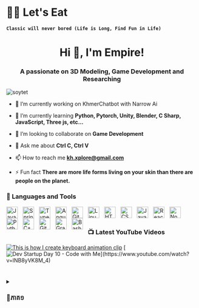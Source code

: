 # 🏄‍♂️ Let's Eat

**`Classic will never bored (Life is Long, Find Fun in Life)`**


<h1 align="center">Hi 👋, I'm Empire!</h1>
<h3 align="center">A passionate on 3D Modeling, Game Development and Researching</h3>


<p align="left"> <img src="https://komarev.com/ghpvc/?username=soytet&label=Profile%20views&color=green&style=flat" alt="soytet" /> </p>

- 🔭 I’m currently working on KhmerChatbot with Narrow Ai

- 🌱 I’m currently learning **Python, Pytorch, Unity, Blender, C Sharp, JavaScript, Three js, etc...**

- 👯 I’m looking to collaborate on **Game Development**

- 💬 Ask me about **Ctrl C, Ctrl V**

- 📫 How to reach me **kh.xplore@gmail.com**

- ⚡ Fun fact **There are more life forms living on your skin than there are people on the planet.**

### 🧰 Languages and Tools

<img align="left" alt="Java" width="30px" style="padding-right:10px;" src="https://cdn.jsdelivr.net/gh/devicons/devicon/icons/java/java-original.svg"/>
<img align="left" alt="Spring" width="30px" style="padding-right:10px;" src="https://cdn.jsdelivr.net/gh/devicons/devicon/icons/spring/spring-original.svg" />
<img align="left" alt="TypeScript" width="30px" style="padding-right:10px;" src="https://cdn.jsdelivr.net/gh/devicons/devicon/icons/typescript/typescript-plain.svg" />
<img align="left" alt="Angular" width="30px" style="padding-right:10px;" src="https://cdn.jsdelivr.net/gh/devicons/devicon/icons/angularjs/angularjs-plain.svg" />
<img align="left" alt="Git" width="30px" style="padding-right:10px;" src="https://cdn.jsdelivr.net/gh/devicons/devicon/icons/git/git-original.svg" />
<img align="left" alt="Linux" width="30px" style="padding-right:10px;" src="https://cdn.jsdelivr.net/gh/devicons/devicon/icons/linux/linux-original.svg" />
<img align="left" alt="HTML" width="30px" style="padding-right:10px;" src="https://cdn.jsdelivr.net/gh/devicons/devicon/icons/html5/html5-plain.svg" />
<img align="left" alt="CSS" width="30px" style="padding-right:10px;" src="https://cdn.jsdelivr.net/gh/devicons/devicon/icons/css3/css3-plain.svg" />
<img align="left" alt="JavaScript" width="30px" style="padding-right:10px;" src="https://cdn.jsdelivr.net/gh/devicons/devicon/icons/javascript/javascript-plain.svg" />
<img align="left" alt="React" width="30px" style="padding-right:10px;" src="https://cdn.jsdelivr.net/gh/devicons/devicon/icons/react/react-original.svg" />
<img align="left" alt="NodeJS" width="30px" style="padding-right:10px;" src="https://cdn.jsdelivr.net/gh/devicons/devicon/icons/nodejs/nodejs-original.svg" />
<img align="left" alt="Python" width="30px" style="padding-right:10px;" src="https://cdn.jsdelivr.net/gh/devicons/devicon/icons/python/python-plain.svg" />
<img align="left" alt="C++" width="30px" style="padding-right:10px;" src="https://cdn.jsdelivr.net/gh/devicons/devicon/icons/cplusplus/cplusplus-line.svg" />
<img align="left" alt="GitHub" width="30px" style="padding-right:10px;" src="https://cdn.jsdelivr.net/gh/devicons/devicon/icons/github/github-original.svg" />
<img align="left" alt="Gradle" width="30px" style="padding-right:10px;" src="https://cdn.jsdelivr.net/gh/devicons/devicon/icons/gradle/gradle-plain.svg" />
<img align="left" alt="Bash" width="30px" style="padding-right:10px;" src="https://cdn.jsdelivr.net/gh/devicons/devicon/icons/bash/bash-original.svg" />
<br />

#

### 📺 Latest YouTube Videos

<!-- BEGIN YOUTUBE-CARDS -->
[![This is how I create keyboard animation clip](https://ytcards.demolab.com/?id=vkAfYEIIXio&title=My+first+keyboard+product+animation+%28w%2F+Instructions+Included%29&lang=en&timestamp=1701357302&background_color=%230d1117&title_color=%23ffffff&stats_color=%23dedede&max_title_lines=1&width=250&border_radius=5&duration=390 "This is how I create animation clips)")](https://www.youtube.com/watch?v=vkAfYEIIXio)
[![Dev Startup Day 10 - Code with Me](https://ytcards.demolab.com/?id=lNB8yVK8M_4&title=Modeling+យន្ដហោះ+Standard+GradeA&lang=en&timestamp=1700917232&background_color=%230d1117&title_color=%23ffffff&stats_color=%23dedede&max_title_lines=1&width=250&border_radius=5&duration=500"Modeling+យន្ដហោះ+Standard+GradeA")](https://www.youtube.com/watch?v=lNB8yVK8M_4)
<!-- END YOUTUBE-CARDS -->
#


<details>
 <summary><h3>💬ភាគ១ </h3></summary>
   ខ្ញុំបានចាប់ផ្ដើមក្នុងការសរសេរ Program តាំងតែពីខ្ញុំនៅវិទ្យាល័យមកម្ល៉េះ(Computer ពូរឲ្យ) កាលនោះ គ្មានចេះអីទេ ក្រៅពីយកសរសេរ HTML នឹង រៀនប្រើ Basic របស់ Blender។ ហើយបើសួរថា ចេះច្រើនអត់ កាលហ្នុង? ដូចជាគ្នានចេះអីសោះ ក្រៅពីស្គាល់ UI កុំព្យូរទ័រ។ បន្ទាប់ពីបានមកសកល ទំនេរអត់ការងារធ្វើ ក៏រៀន build website. រៀនប្រហែលបាន៣ខែ ធុញ! ក៏ទៅចាប់ Blender វិញ! បន្ទាប់ពីធុញ Blender ក៏រត់ទៅរៀន Unity.
   
#

<details>
 <summary><h3>💬ភាគ២ </h3></summary>
   (សុំរំលឹកបន្តិចភាគមុនបន្តិច) បន្តាប់ពីចាកចេញពី Blender ទៅប្រើ Unity. ក៏ជាប់ចិត្ដ ហើយឃើញថា អាកម្មវិធី១នេះ ដូចជាអាច Cover ការងារដែលខ្ញុំបានរៀនក្រែលដែរ ពីព្រោះថា អា Unity ហ្នឹងវាត្រូវការ 3D Model ហើយអាហ្នឹងដូចខ្ញុំបាន Mention ខាងលើចឹង ខ្ញុំរៀនវាតាំងពីខ្ញុំនៅវិទ្យាល័យ ចឹងហើយ វាដូចជាត្រូវប៉ាន់ម្យ៉ាងដែរ។ ខ្ញុំអាច Sculpting Character យកធ្វើជា Player, Modeling ព្រៃជាឈើធ្វើជា Environments, Rigging Character ធ្វើជា Animation យកទៅដាក់នឹង យូរនីតធី។​ ហើយបើនិយាយពី Website វិញ សួរថាមានប្រយោជន៍អត់។ ចម្លើយគឺស្រួលឆ្លើយ អ្វីដែលអ្នកកំពុងតែអានហ្នឹងហើយ ជាសម្ធិទផលដូចដែលឃើញស្រាប់...
- បើមានចម្ងល់ កុំភ្លេច Comment ហើយ Subscribe ១ទៅ 
   
#
<details>
 <summary><h3>💬ភាគ៣ </h3></summary>
         <p align="center">
            <a href="https://www.youtube.com/@endlessgamedev?sub_confirmation=1">
         <img alt="youtube subscribers" title="Subscribe to my YouTube channel" src="https://custom-icon-badges.demolab.com/youtube/channel/subscribers/UCSzMdFYKdTupoP9IytRmLFQ?color=%23E05D44&label=SUBSCRIBE&logo=video&logoColor=white&style=for-the-badge&labelColor=CE4630"/></a> 
         </p>
     
